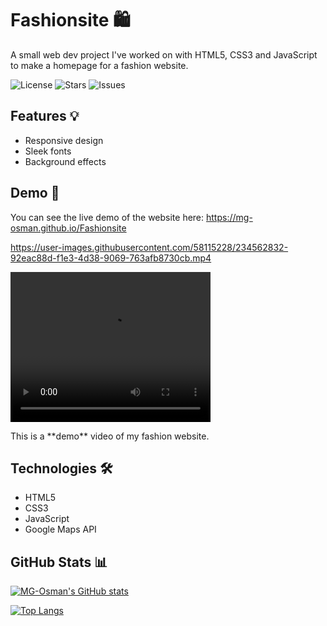 # Fashionsite 🛍️

A small web dev project I've worked on with HTML5, CSS3 and JavaScript  to make a homepage for a fashion website.

![License](https://img.shields.io/github/license/MG-Osman/Fashionsite)
![Stars](https://img.shields.io/github/stars/MG-Osman/Fashionsite)
![Issues](https://img.shields.io/github/issues/MG-Osman/Fashionsite)

## Features 💡

- Responsive design
- Sleek fonts
- Background effects

## Demo 🚀

You can see the live demo of the website here: https://mg-osman.github.io/Fashionsite



https://user-images.githubusercontent.com/58115228/234562832-92eac88d-f1e3-4d38-9069-763afb8730cb.mp4


<video src=" https://user-images.githubusercontent.com/58115228/234562183-4f368e69-88b6-4476-a400-a3beda124110.mp4 
" width="320" height="240" controls>
  <p>This is a **demo** video of my fashion website.</p>
</video>

## Technologies 🛠️

- HTML5
- CSS3
- JavaScript
- Google Maps API


## GitHub Stats 📊

[![MG-Osman's GitHub stats](https://github-readme-stats.vercel.app/api?username=MG-Osman&show_icons=true&theme=radical)](https://github.com/MG-Osman)

[![Top Langs](https://github-readme-stats.vercel.app/api/top-langs/?username=MG-Osman&layout=compact&theme=radical)](https://github.com/MG-Osman)
